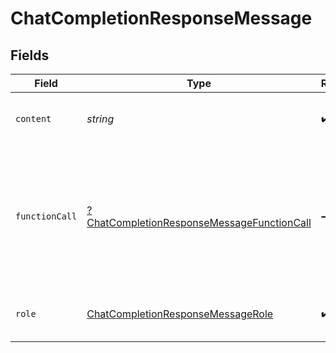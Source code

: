 # ChatCompletionResponseMessage


## Fields

| Field                                                                                                          | Type                                                                                                           | Required                                                                                                       | Description                                                                                                    |
| -------------------------------------------------------------------------------------------------------------- | -------------------------------------------------------------------------------------------------------------- | -------------------------------------------------------------------------------------------------------------- | -------------------------------------------------------------------------------------------------------------- |
| `content`                                                                                                      | *string*                                                                                                       | :heavy_check_mark:                                                                                             | The contents of the message.                                                                                   |
| `functionCall`                                                                                                 | [?ChatCompletionResponseMessageFunctionCall](../../models/shared/ChatCompletionResponseMessageFunctionCall.md) | :heavy_minus_sign:                                                                                             | The name and arguments of a function that should be called, as generated by the model.                         |
| `role`                                                                                                         | [ChatCompletionResponseMessageRole](../../models/shared/ChatCompletionResponseMessageRole.md)                  | :heavy_check_mark:                                                                                             | The role of the author of this message.                                                                        |